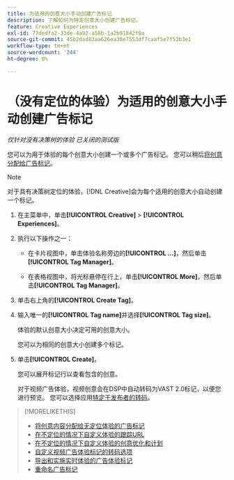 ```yaml
---
title: 为适用的创意大小手动创建广告标记
description: 了解如何为特定创意大小创建广告标记。
feature: Creative Experiences
exl-id: 77dedfa2-33de-4a92-a58b-1a2b91842f0a
source-git-commit: 45b2dad83aa626ea30e7553df7caaf5e7f53b3e1
workflow-type: tm+mt
source-wordcount: '244'
ht-degree: 0%

---
```


# （没有定位的体验）为适用的创意大小手动创建广告标记

*仅针对没有决策树的体验*
*已关闭的测试版*

您可以为用于体验的每个创意大小创建一个或多个广告标记。 您可以稍后[将创意分配给广告标记](experience-tag-assign-creatives.md)。

>[!NOTE]
>
>对于具有决策树定位的体验，[!DNL Creative]会为每个适用的创意大小自动创建一个标记。

1. 在主菜单中，单击&#x200B;**[!UICONTROL Creative]** > **[!UICONTROL Experiences]**。

1. 执行以下操作之一：

   * 在卡片视图中，单击体验名称旁边的&#x200B;**[!UICONTROL ...]**，然后单击&#x200B;**[!UICONTROL Tag Manager]**。

   * 在表格视图中，将光标悬停在行上，单击&#x200B;**[!UICONTROL More]**，然后单击&#x200B;**[!UICONTROL Tag Manager]**。

1. 单击右上角的&#x200B;**[!UICONTROL Create Tag]**。

1. 输入唯一的&#x200B;**[!UICONTROL Tag name]**&#x200B;并选择&#x200B;**[!UICONTROL Tag size]**。

   体验的默认创意大小决定可用的创意大小。

   您可以为相同的创意大小创建多个标记。<!-- What are the implications? -->

1. 单击&#x200B;**[!UICONTROL Create]**。

   您可以展开标记行以查看包含的创意。

   对于视频广告体验，视频创意会在DSP中自动转码为VAST 2.0标记，以便您进行预览。 您可以选择应用[特定于发布者的转码](experience-tag-video-transcoding.md)。

>[!MORELIKETHIS]
>
>* [将创意内容分配给无定位体验的广告标记](experience-tag-assign-creatives.md)
>* [在不定位的情况下自定义体验的跟踪URL](experience-tracking-urls-no-targeting.md)
>* [在不定位的情况下自定义体验的创意优化和计划](experience-optimization-scheduling-no-targeting.md)
>* [自定义视频广告体验标记的转码选项](experience-tag-video-transcoding.md)
>* [导出和实施实时体验的广告体验标记](experience-tag-export.md)
>* [重命名广告标记](experience-tag-rename.md)
